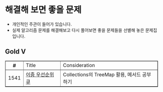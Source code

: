 
# 해결해 보면 좋을 문제
- 개인적인 주관이 들어가 있습니다.
- 실제 알고리즘 문제를 해결해보고 다시 풀어보면 좋을 문제들을 선별해 놓은 문제집 입니다.

## Gold V
<html>
  <body>
    <table border="1">
      <th>
        #
        <td> Title
        <td> Consideration
      </th>
      <tr>
        <td>1541
        <td><a href="https://www.acmicpc.net/problem/7662">이중 우선순위 큐
        <td>Collections의 TreeMap 활용, 메서드 공부하기
      </tr>
    </table>   
  </body>
</html>
  

